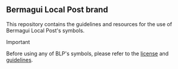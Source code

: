 ## Bermagui Local Post brand

This repository contains the guidelines and resources for the use of Bermagui Local Post's symbols.



> [!IMPORTANT]
> Before using any of BLP's symbols, please refer to the [license](https://github.com/blpdelivery/brand/blob/main/licence.md) and [guidelines](https://github.com/blpdelivery/brand/blob/main/guidelines.md).
